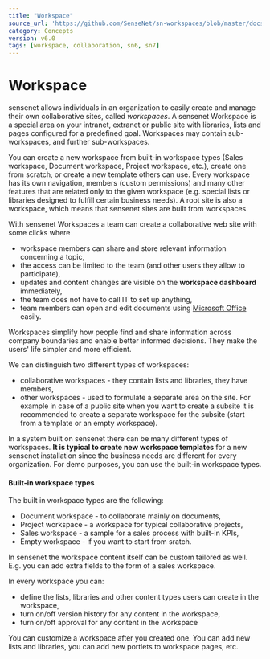 ```yaml
---
title: "Workspace"
source_url: 'https://github.com/SenseNet/sn-workspaces/blob/master/docs/workspace.md'
category: Concepts
version: v6.0
tags: [workspace, collaboration, sn6, sn7]
---
```


# Workspace

sensenet allows individuals in an organization to easily create and manage their own collaborative sites, called *workspaces*. A sensenet Workspace is a special area on your intranet, extranet or public site with libraries, lists and pages configured for a predefined goal. Workspaces may contain sub-workspaces, and further sub-workspaces.

You can create a new workspace from built-in workspace types (Sales workspace, Document workspace, Project workspace, etc.), create one from scratch, or create a new template others can use. Every workspace has its own navigation, members (custom permissions) and many other features that are related only to the given workspace (e.g. special lists or libraries designed to fulfill certain business needs). A root site is also a workspace, which means that sensenet sites are built from workspaces.

With sensenet Workspaces a team can create a collaborative web site with some clicks where

- workspace members can share and store relevant information concerning a topic,
- the access can be limited to the team (and other users they allow to participate),
- updates and content changes are visible on the **workspace dashboard** immediately,
- the team does not have to call IT to set up anything,
- team members can open and edit documents using [Microsoft Office](http://community.sensenet.com/docs/managing-documents-from-microsoft-office) easily.

Workspaces simplify how people find and share information across company boundaries and enable better informed decisions. They make the users' life simpler and more efficient.

We can distinguish two different types of workspaces:

- collaborative workspaces - they contain lists and libraries, they have members,
- other workspaces - used to formulate a separate area on the site. For example in case of a public site when you want to create a subsite it is recommended to create a separate workspace for the subsite (start from a template or an empty workspace).

In a system built on sensenet there can be many different types of workspaces. **It is typical to create new workspace templates** for a new sensenet installation since the business needs are different for every organization. For demo purposes, you can use the built-in workspace types.

#### Built-in workspace types

The built in workspace types are the following:
- Document workspace - to collaborate mainly on documents,
- Project workspace - a workspace for typical collaborative projects,
- Sales workspace - a sample for a sales process with built-in KPIs,
- Empty workspace - if you want to start from sratch.

In sensenet the workspace content itself can be custom tailored as well. E.g. you can add extra fields to the form of a sales workspace.

In every workspace you can:

- define the lists, libraries and other content types users can create in the workspace,
- turn on/off version history for any content in the workspace,
- turn on/off approval for any content in the workspace

You can customize a workspace after you created one. You can add new lists and libraries, you can add new portlets to workspace pages, etc.